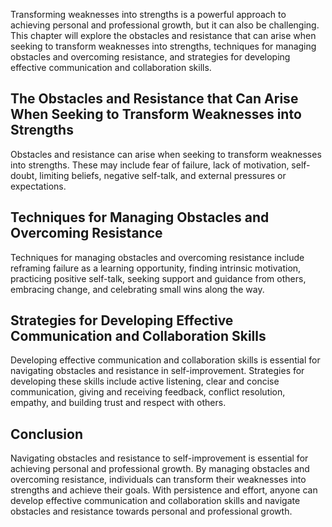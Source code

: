 
Transforming weaknesses into strengths is a powerful approach to achieving personal and professional growth, but it can also be challenging. This chapter will explore the obstacles and resistance that can arise when seeking to transform weaknesses into strengths, techniques for managing obstacles and overcoming resistance, and strategies for developing effective communication and collaboration skills.

The Obstacles and Resistance that Can Arise When Seeking to Transform Weaknesses into Strengths
-----------------------------------------------------------------------------------------------

Obstacles and resistance can arise when seeking to transform weaknesses into strengths. These may include fear of failure, lack of motivation, self-doubt, limiting beliefs, negative self-talk, and external pressures or expectations.

Techniques for Managing Obstacles and Overcoming Resistance
-----------------------------------------------------------

Techniques for managing obstacles and overcoming resistance include reframing failure as a learning opportunity, finding intrinsic motivation, practicing positive self-talk, seeking support and guidance from others, embracing change, and celebrating small wins along the way.

Strategies for Developing Effective Communication and Collaboration Skills
--------------------------------------------------------------------------

Developing effective communication and collaboration skills is essential for navigating obstacles and resistance in self-improvement. Strategies for developing these skills include active listening, clear and concise communication, giving and receiving feedback, conflict resolution, empathy, and building trust and respect with others.

Conclusion
----------

Navigating obstacles and resistance to self-improvement is essential for achieving personal and professional growth. By managing obstacles and overcoming resistance, individuals can transform their weaknesses into strengths and achieve their goals. With persistence and effort, anyone can develop effective communication and collaboration skills and navigate obstacles and resistance towards personal and professional growth.

